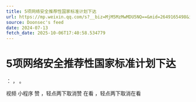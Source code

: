 ```yaml
---
title: 5项网络安全推荐性国家标准计划下达
url: https://mp.weixin.qq.com/s?__biz=MjM5MzMwMDU5NQ==&mid=2649165498&idx=1&sn=7b4b678230dded29218889a8193537f2
source: Doonsec's feed
date: 2024-07-13
fetch_date: 2025-10-06T17:40:58.534779
---
```


# 5项网络安全推荐性国家标准计划下达

：
，
。

视频
小程序
赞
，轻点两下取消赞
在看
，轻点两下取消在看